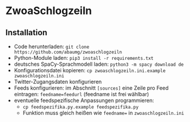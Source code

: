 # ZwoaSchlogzeiln
## Installation
- Code herunterladen: `git clone https://github.com/abaumg/zwoaschlogzeiln`
- Python-Module laden: `pip3 install -r requirements.txt`
- deutsches SpaCy-Sprachmodell laden: `python3 -m spacy download de`
- Konfigurationsdatei kopieren: `cp zwoaschlogzeiln.ini.example zwoaschlogzeiln.ini`
- Twitter-Zugangsdaten konfigurieren
- Feeds konfigurieren: im Abschnitt `[sources]` eine Zeile pro Feed eintragen: `feedname=feedurl` (feedname ist frei wählbar)
- eventuelle feedspezifische Anpassungen programmieren:
  - `cp feedspezifika.py.example feedspezifika.py`
  - Funktion muss gleich heißen wie `feedname=` in `zwoaschlogzeiln.ini`
